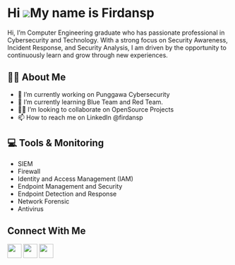 Hi ![](https://user-images.githubusercontent.com/18350557/176309783-0785949b-9127-417c-8b55-ab5a4333674e.gif)My name is Firdansp
====================================================================================================================================


Hi, I’m Computer Engineering graduate who has passionate professional in Cybersecurity and Technology. With a strong focus on Security Awareness, Incident Response, and Security Analysis, I am driven by the opportunity to continuously learn and grow through new experiences.

🙋‍♂️ About Me
-
* 🔭 I’m currently working on Punggawa Cybersecurity
* 🌱 I’m currently learning Blue Team and Red Team.
* 👨‍💻 I’m looking to collaborate on OpenSource Projects
* 📫 How to reach me on LinkedIn @firdansp

 💻 Tools & Monitoring
-
* SIEM
* Firewall
* Identity and Access Management (IAM)
* Endpoint Management and Security
* Endpoint Detection and Response
* Network Forensic
* Antivirus

Connect With Me
-
<p align="left"> <a href="https://www.github.com/firdansp" target="_blank" rel="noreferrer"><img src="https://raw.githubusercontent.com/danielcranney/readme-generator/main/public/icons/socials/github-dark.svg" width="32" height="32" /></a> <a href="https://www.linkedin.com/in/firdansp" target="_blank" rel="noreferrer"><img src="https://raw.githubusercontent.com/danielcranney/readme-generator/main/public/icons/socials/linkedin.svg" width="32" height="32" /></a> <a href="http://www.medium.com/@firdansp" target="_blank" rel="noreferrer"><img src="https://raw.githubusercontent.com/danielcranney/readme-generator/main/public/icons/socials/medium-dark.svg" width="32" height="32" /></a> </p>


<!--
**firdansp/Firdansp** is a ✨ _special_ ✨ repository because its `README.md` (this file) appears on your GitHub profile.

Here are some ideas to get you started:

- 🔭 I’m currently working on ...
- 🌱 I’m currently learning ...
- 👯 I’m looking to collaborate on ...
- 🤔 I’m looking for help with ...
- 💬 Ask me about ...
- 📫 How to reach me: ...
- 😄 Pronouns: ...
- ⚡ Fun fact: ...
-->
